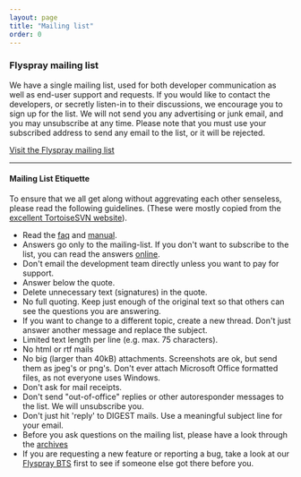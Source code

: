 ```yaml
---
layout: page
title: "Mailing list"
order: 0
---
```

### Flyspray mailing list 
We have a single mailing list, used for both developer communication as well as end-user support and requests.  If you would like to contact the developers, or secretly listen-in to their discussions, we encourage you to sign up for the list. We will not send you any advertising or junk email, and you may unsubscribe at any time. Please note that you must use your subscribed address to send any email to the list, or it will be rejected.

<a class="btn btn-info btn-l" href="http://groups.google.com/group/flyspray?hl=en">Visit the Flyspray mailing list</a>


- - -



#### Mailing List Etiquette 

To ensure that we all get along without aggrevating each other senseless, please read the following guidelines. (These were mostly copied from the [excellent TortoiseSVN website](http://tortoisesvn.tigris.org/list_etiquette.html)).

  * Read the [faq](/docs/faq) and [manual](/manual).
  * Answers go only to the mailing-list. If you don't want to subscribe to the list, you can read the answers [online](http://groups.google.com/group/flyspray?hl=en).
  * Don't email the development team directly unless you want to pay for support.
  * Answer below the quote.
  * Delete unnecessary text (signatures) in the quote.
  * No full quoting. Keep just enough of the original text so that others can see the questions you are answering.
  * If you want to change to a different topic, create a new thread. Don't just answer another message and replace the subject.
  * Limited text length per line (e.g. max. 75 characters).
  * No html or rtf mails
  * No big (larger than 40kB) attachments. Screenshots are ok, but send them as jpeg's or png's. Don't ever attach Microsoft Office formatted files, as not everyone uses Windows.
  * Don't ask for mail receipts.
  * Don't send "out-of-office" replies or other autoresponder messages to the list.  We will unsubscribe you.
  * Don't just hit 'reply' to DIGEST mails.  Use a meaningful subject line for your email.
  * Before you ask questions on the mailing list, please have a look through the [archives](http://groups.google.com/group/flyspray?hl=en)
  * If you are requesting a new feature or reporting a bug, take a look at our [Flyspray BTS](http://bugs.flyspray.org/) first to see if someone else got there before you.
